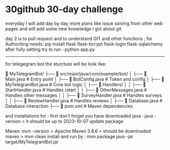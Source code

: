 # 30github 30-day challenge 
everyday I will add day by day more plans like issue solving from other web pages
and will add some new knowledge i got about git 

day 2 is to pull request and to understand GIT and other functions 
;
for Authoriting needs: pip install flask flask-bcrypt flask-login flask-sqlalchemy
after fully setting try to run : python app.py

----------------------------------------------------------
for telegegram bot the sturcture will be look like: 

📂 MyTelegramBot/
 ├── 📂 src/main/java/com/example/bot/
 │    ├── 📄 Main.java                 # Entry point
 │    ├── 📄 BotConfig.java            # Token and config
 │    ├── 📄 MyTelegramBot.java        # Core bot logic
 │    ├── 📄 Handlers/
 │    │    ├── 📄 StartHandler.java    # Handles /start
 │    │    ├── 📄 OtherMessages.java   # Handles other messages
 │    │    ├── 📄 SurveyHandler.java   # Handles surveys
 │    │    ├── 📄 ReviewHandler.java   # Handles reviews
 │    ├── 📄 Database.java             # Database interaction
 ├── 📄 pom.xml                         # Maven dependencies

and installations for :
first don't forget you have downloaded java : java -version > it should be up to 2023-10-07 update package 

Maven: mvn -version > Apache Maven 3.8.6 > should be downloaded maven > mvn clean install 
and run by : mvn package
java -jar target/MyTelegramBot.jar

